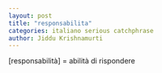 ```yaml
---
layout: post
title: "responsabilita"
categories: italiano serious catchphrase
author: Jiddu Krishnamurti 
---
```


[responsabilità] = abilità di rispondere
